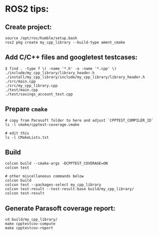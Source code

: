 
# ROS2 tips:

## Create project:
```
source /opt/ros/humble/setup.bash
ros2 pkg create my_cpp_library --build-type ament_cmake
```

## Add C/C++ files and googletest testcases:
```
$ find . -type f \( -name '*.h' -o -name '*.cpp' \)
./include/my_cpp_library/library_header.h
./install/my_cpp_library/include/my_cpp_library/library_header.h
./src/main.cpp
./src/my_cpp_library.cpp
./test/main.cpp
./test/savings_account_test.cpp
```

## Prepare `cmake`
```
# copy from Parasoft folder to here and adjust `CPPTEST_COMPILER_ID`
ls -l cmake/cpptest-coverage.cmake

# edit this
ls -l CMakeLists.txt
```

## Build
```
colcon build --cmake-args -DCPPTEST_COVERAGE=ON
colcon test

# other miscellaneous commands below
colcon build
colcon test --packages-select my_cpp_library
colcon test-result --test-result-base build/my_cpp_library/
colcon test-result
```

## Generate Parasoft coverage report:
```
cd build/my_cpp_library/
make cpptestcov-compute
make cpptestcov-report
```
